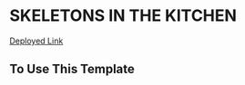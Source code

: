 # SKELETONS IN THE KITCHEN

[Deployed Link](https://skeleton-kitchen.herokuapp.com/)

## To Use This Template